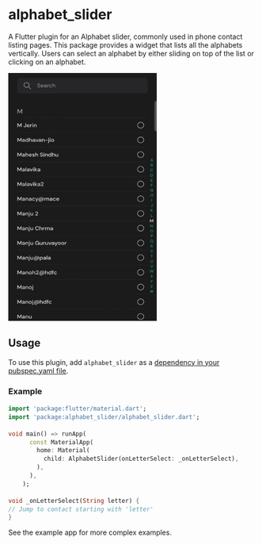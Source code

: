 <?code-excerpt path-base="example"?>

# alphabet_slider

A Flutter plugin for an Alphabet slider, commonly used in phone contact listing pages. This package provides a widget that lists all the alphabets vertically. Users can select an alphabet by either sliding on top of the list or clicking on an alphabet.

<img src="./demo.gif" width="300" height="500" />

## Usage

To use this plugin, add `alphabet_slider` as a [dependency in your pubspec.yaml file](https://flutter.dev/platform-plugins/).

### Example

<?code-excerpt "lib/basic.dart (basic-example)"?>
```dart
import 'package:flutter/material.dart';
import 'package:alphabet_slider/alphabet_slider.dart';

void main() => runApp(
      const MaterialApp(
        home: Material(
          child: AlphabetSlider(onLetterSelect: _onLetterSelect),
        ),
      ),
    );

void _onLetterSelect(String letter) {
// Jump to contact starting with 'letter'
}
```

See the example app for more complex examples.

